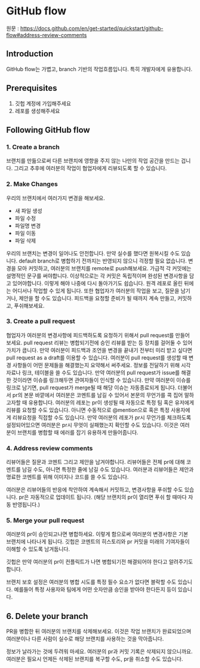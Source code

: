 # GitHub flow

원문 : https://docs.github.com/en/get-started/quickstart/github-flow#address-review-comments

## Introduction

GitHub flow는 가볍고, branch 기반의 작업흐름입니다.
특히 개발자에게 유용합니다.

## Prerequisites

1.  깃헙 계정에 가입해주세요
2.  레포를 생성해주세요

## Following GitHub flow

### 1. Create a branch

브랜치를 만듦으로써 다른 브랜치에 영향을 주지 않는 나만의 작업 공간을 만드는 겁니다. 그리고 추후에 여러분의 작업이 협업자에게 리뷰되도록 할 수 있습니다.

### 2. Make Changes

우리의 브랜치에서 여러가지 변경을 해보세요.

- 새 파일 생성
- 파일 수정
- 파일명 변경
- 파일 이동
- 파일 삭제

우리의 브랜치는 변경이 일어나도 안전합니다. 만약 실수를 했다면 원복시킬 수도 있습니다. default branch로 병합하기 전까지는 반영되지 않으니 걱정할 필요 없습니다.
변경을 모아 커밋하고, 여러분의 브랜치를 remote로 push해보세요. 가급적 각 커밋에는 설명적인 문구를 써야합니다.
이상적으로는 각 커밋은 독립적이며 완성된 변경사항을 담고 있어야합니다. 이렇게 해야 나중에 다시 돌아가기도 쉽습니다.
원격 레포로 올린 뒤에는 어디서나 작업할 수 있게 됩니다. 또한 협업자가 여러분의 작업을 보고, 질문을 남기거나, 제안을 할 수도 있습니다.
피드백을 요청할 준비가 될 때까지 계속 만들고, 커밋하고, 푸쉬해보세요.

### 3. Create a pull request

협업자가 여러분의 변경사항에 피드백하도록 요청하기 위해서 pull request를 만들어 보세요. pull request 리뷰는 병합되기전에 승인 리뷰를 받는 등 장치를 걸어둘 수 있어 가치가 큽니다.
만약 여러분이 피드백과 조언을 변경을 끝내기 전부터 미리 받고 싶다면 pull request as a draft를 이용할 수 있습니다.
여러분이 pull request를 생성할 때 변경 사항들이 어떤 문제들을 해결했는지 요약해서 써주세요.
정보를 전달하기 위해 시각자료나 링크, 테이블을 쓸 수도 있습니다.
만약 여러분의 pull request가 issue를 해결한 것이라면 이슈를 링크해두면 관여자들이 인식할 수 있습니다.
만약 여러분이 이슈를 링크로 남기면, pull request가 merge될 때 해당 이슈는 자동종료되게 됩니다.
더불어서 pr의 본문 바깥에서 여러분은 코멘트를 남길 수 있어서 본문의 무언가를 콕 집어 말하고자할 때 유용합니다.
여러분의 레포는 pr이 생성될 때 자동으로 특정 팀 혹은 유저에게 리뷰를 요청할 수도 있습니다. 아니면 수동적으로 @mention으로 혹은 특정 사용자에게 리뷰요청을 직접할 수도 있습니다.
만약 여러분의 레포가 pr시 무언가를 체크하도록 설정되어있으면 여러분은 pr시 무엇이 실패했는지 확인할 수도 있습니다. 이것은 여러분이 브랜치를 병합할 때 에러를 잡기 유용하게 만들어줍니다.

### 4. Address review comments

리뷰어들은 질문과 코멘트 그리고 제안을 남겨야합니다. 리뷰어들은 전체 pr에 대해 코멘트를 남길 수도, 아니면 특정한 줄에 남길 수도 있습니다. 여러분과 리뷰어들은 제안과 명료한 코멘트를 위해 이미지나 코드를 쓸 수도 있습니다.

여러분은 리뷰어들의 반응에 착안하여 계속해서 커밋하고, 변경사항을 푸쉬할 수도 있습니다. pr은 자동적으로 업데이트 됩니다. (해당 브랜치의 pr이 열리면 푸쉬 할 때마다 자동 반영됩니다.)

### 5. Merge your pull request

여러분의 pr이 승인되고나면 병합하세요. 이렇게 함으로써 여러분의 변경사항은 기본 브랜치에 나타나게 됩니다. 깃헙은 코멘트의 히스토리와 pr 커밋을 미래의 기여자들이 이해할 수 있도록 남겨둡니다.

깃헙은 만약 여러분의 pr이 컨플릭트가 나면 병합되기전 해결되어야 한다고 알려주기도 합니다.

브랜치 보호 설정은 여러분의 병합 시도를 특정 필수 요소가 없다면 블락할 수도 있습니다. 예를들어 특정 사용자와 팀에게 어떤 숫자만큼 승인을 받아야 한다든지 등이 있습니다.

## 6. Delete your branch

PR을 병합한 뒤 여러분의 브랜치를 삭제해보세요. 이것은 작업 브랜치가 완료되었으며 여러분이나 다른 사람이 실수로 해당 브랜치를 사용하는 것을 막아줍니다.

정보가 날라가는 것에 두려워 마세요. 여러분의 pr과 커밋 기록은 삭제되지 않으니까요. 여러분은 필요시 언제든 삭제된 브랜치를 복구할 수도, pr을 취소할 수도 있습니다.
